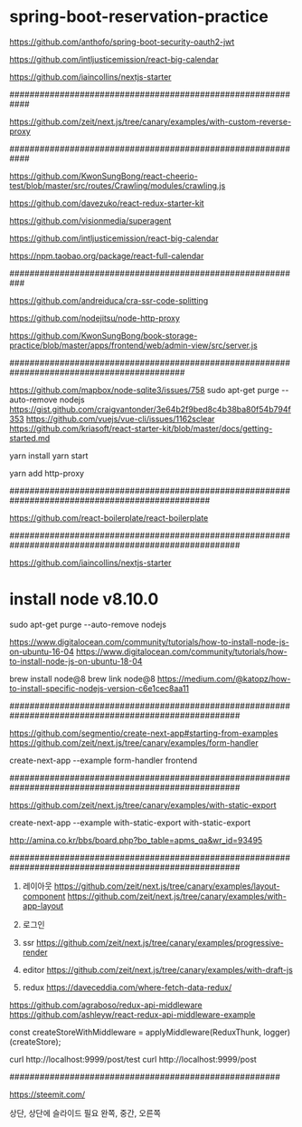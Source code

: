 # spring-boot-reservation-practice

https://github.com/anthofo/spring-boot-security-oauth2-jwt

https://github.com/intljusticemission/react-big-calendar

https://github.com/iaincollins/nextjs-starter

############################################################

https://github.com/zeit/next.js/tree/canary/examples/with-custom-reverse-proxy



############################################################

https://github.com/KwonSungBong/react-cheerio-test/blob/master/src/routes/Crawling/modules/crawling.js

https://github.com/davezuko/react-redux-starter-kit

https://github.com/visionmedia/superagent

https://github.com/intljusticemission/react-big-calendar

https://npm.taobao.org/package/react-full-calendar

###########################################################

https://github.com/andreiduca/cra-ssr-code-splitting

https://github.com/nodejitsu/node-http-proxy

https://github.com/KwonSungBong/book-storage-practice/blob/master/apps/frontend/web/admin-view/src/server.js


###########################################################################################

https://github.com/mapbox/node-sqlite3/issues/758
sudo apt-get purge --auto-remove nodejs
https://gist.github.com/craigvantonder/3e64b2f9bed8c4b38ba80f54b794f353
https://github.com/vuejs/vue-cli/issues/1162sclear
https://github.com/kriasoft/react-starter-kit/blob/master/docs/getting-started.md


yarn install
yarn start

yarn add http-proxy



################################################################################################

https://github.com/react-boilerplate/react-boilerplate



######################################################################################################

https://github.com/iaincollins/nextjs-starter

# install node v8.10.0

sudo apt-get purge --auto-remove nodejs

https://www.digitalocean.com/community/tutorials/how-to-install-node-js-on-ubuntu-16-04
https://www.digitalocean.com/community/tutorials/how-to-install-node-js-on-ubuntu-18-04

brew install node@8
brew link node@8
https://medium.com/@katopz/how-to-install-specific-nodejs-version-c6e1cec8aa11




######################################################################################################

https://github.com/segmentio/create-next-app#starting-from-examples
https://github.com/zeit/next.js/tree/canary/examples/form-handler

create-next-app --example form-handler frontend


######################################################################################################


https://github.com/zeit/next.js/tree/canary/examples/with-static-export


create-next-app --example with-static-export with-static-export


http://amina.co.kr/bbs/board.php?bo_table=apms_qa&wr_id=93495


######################################################################################################


1. 레이아웃
https://github.com/zeit/next.js/tree/canary/examples/layout-component
https://github.com/zeit/next.js/tree/canary/examples/with-app-layout

2. 로그인

3. ssr
https://github.com/zeit/next.js/tree/canary/examples/progressive-render

4. editor
https://github.com/zeit/next.js/tree/canary/examples/with-draft-js

5. redux
https://daveceddia.com/where-fetch-data-redux/

https://github.com/agraboso/redux-api-middleware
https://github.com/ashleyw/react-redux-api-middleware-example

const createStoreWithMiddleware = applyMiddleware(ReduxThunk, logger)(createStore);



curl http://localhost:9999/post/test
curl http://localhost:9999/post


######################################################

https://steemit.com/


상단, 상단에 슬라이드 필요
완쪽, 중간, 오른쪽




